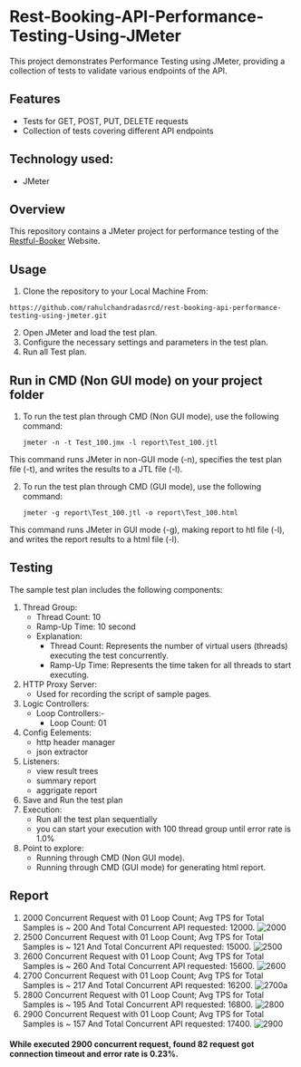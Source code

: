 # Rest-Booking-API-Performance-Testing-Using-JMeter
This project demonstrates Performance Testing using JMeter, providing a collection of tests to validate various endpoints of the API.

## Features
* Tests for GET, POST, PUT, DELETE requests
* Collection of tests covering different API endpoints

## Technology used:
- JMeter

## Overview
This repository contains a JMeter project for performance testing of the [Restful-Booker](https://restful-booker.herokuapp.com/apidoc/index.html) Website.

## Usage
1. Clone the repository to your Local Machine From:
````
https://github.com/rahulchandradasrcd/rest-booking-api-performance-testing-using-jmeter.git
````
2. Open JMeter and load the test plan.
3. Configure the necessary settings and parameters in the test plan.
4. Run all Test plan.

## Run in CMD (Non GUI mode) on your project folder
1. To run the test plan through CMD (Non GUI mode), use the following command:
    ````
    jmeter -n -t Test_100.jmx -l report\Test_100.jtl
    ````
This command runs JMeter in non-GUI mode (-n), specifies the test plan file (-t), and writes the results to a JTL file (-l).

2. To run the test plan through CMD (GUI mode), use the following command:
    ````
    jmeter -g report\Test_100.jtl -o report\Test_100.html
    ````
This command runs JMeter in GUI mode (-g), making report to htl file (-l), and writes the report results to a html file (-l).

## Testing
The sample test plan includes the following components:
1. Thread Group:
    * Thread Count: 10
    * Ramp-Up Time: 10 second
    * Explanation:
       * Thread Count: Represents the number of virtual users (threads) executing the test concurrently.
       * Ramp-Up Time: Represents the time taken for all threads to start executing.
2. HTTP Proxy Server:
    * Used for recording the script of sample pages.
3. Logic Controllers:
    * Loop Controllers:-
       * Loop Count: 01
4. Config Eelements:
    * http header manager
    * json extractor
5. Listeners:
    * view result trees
    * summary report
    * aggrigate report
6. Save and Run the test plan
7. Execution:
    * Run all the test plan sequentially
    * you can start your execution with 100 thread group until error rate is 1.0%
8. Point to explore:
    * Running through CMD (Non GUI mode).
    * Running through CMD (GUI mode) for generating html report.
## Report 
1. 2000 Concurrent Request with 01 Loop Count; Avg TPS for Total Samples is ~ 200 And Total Concurrent API requested: 12000.
       ![2000](https://github.com/user-attachments/assets/1c45d7b5-fdfb-422a-a025-4d5fcb03fafa)
2. 2500 Concurrent Request with 01 Loop Count; Avg TPS for Total Samples is ~ 121 And Total Concurrent API requested: 15000.
       ![2500](https://github.com/user-attachments/assets/38330642-497a-41f1-8bb9-ef833760589c)
3. 2600 Concurrent Request with 01 Loop Count; Avg TPS for Total Samples is ~ 260 And Total Concurrent API requested: 15600.
       ![2600](https://github.com/user-attachments/assets/f9953858-541e-499c-b666-0bbf24f54099)
4. 2700 Concurrent Request with 01 Loop Count; Avg TPS for Total Samples is ~ 217 And Total Concurrent API requested: 16200.
       ![2700a](https://github.com/user-attachments/assets/2e122aa8-25fe-4fa9-8109-fd2b1990c38e)
5. 2800 Concurrent Request with 01 Loop Count; Avg TPS for Total Samples is ~ 195 And Total Concurrent API requested: 16800.
       ![2800](https://github.com/user-attachments/assets/d307d2c4-7202-445c-b8d3-4da3aecc017a)
6. 2900 Concurrent Request with 01 Loop Count; Avg TPS for Total Samples is ~ 157 And Total Concurrent API requested: 17400.
       ![2900](https://github.com/user-attachments/assets/e34a8694-0a18-440d-8b1a-3e839532ff65)
#### While executed 2900 concurrent request, found  82 request got connection timeout and error rate is 0.23%. 






